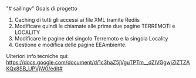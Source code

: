 "# sailIngv" 
Goals di progetto
1) Caching di tutti gli accessi ai file XML tramite Rediis
2) Modificare quindi le chiamate alle prime due pagine TERREMOTI e LOCALITY
3) Modificare le pagine del singolo Terremoto e la singola Locality
4) Gestione e modifica delle pagine EEAmbiente.

Ulteriori info tecniche qui:
https://docs.google.com/document/d/1c3haZ5jVguTPTm__dZIVGgwjZIZTZAKQx8SB_UPVjW0/edit#